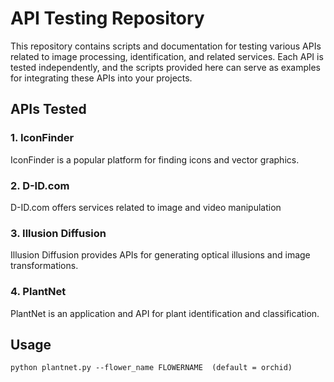 # API Testing Repository

This repository contains scripts and documentation for testing various APIs related to image processing, identification, and related services. Each API is tested independently, and the scripts provided here can serve as examples for integrating these APIs into your projects.

## APIs Tested

### 1. IconFinder
IconFinder is a popular platform for finding icons and vector graphics.

### 2. D-ID.com
D-ID.com offers services related to image and video manipulation

### 3. Illusion Diffusion
Illusion Diffusion provides APIs for generating optical illusions and image transformations.

### 4. PlantNet
PlantNet is an application and API for plant identification and classification.


## Usage  
```
python plantnet.py --flower_name FLOWERNAME  (default = orchid)
```